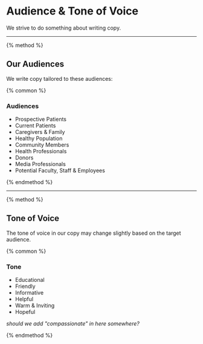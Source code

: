 # Audience &amp; Tone of Voice

We strive to do something about writing copy.

-----

{% method %}

## Our Audiences

We write copy tailored to these audiences:

{% common %}

### Audiences

- Prospective Patients
- Current Patients
- Caregivers &amp; Family
- Healthy Population
- Community Members
- Health Professionals
- Donors
- Media Professionals
- Potential Faculty, Staff &amp; Employees

{% endmethod %}

-----

{% method %}

## Tone of Voice

The tone of voice in our copy may change slightly based on the target audience.

{% common %}

### Tone

- Educational
- Friendly
- Informative
- Helpful
- Warm &amp; Inviting
- Hopeful

_should we add "compassionate" in here somewhere?_

{% endmethod %}